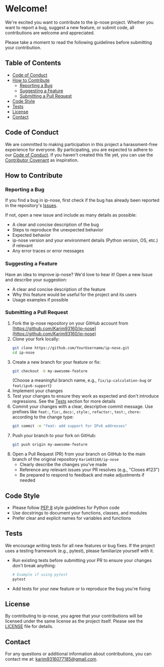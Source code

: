 # Welcome!

We're excited you want to contribute to the ip-nose project. Whether you want to report a bug, suggest a new feature, or submit code, all contributions are welcome and appreciated.

Please take a moment to read the following guidelines before submitting your contribution.

## Table of Contents
- [Code of Conduct](#code-of-conduct)
- [How to Contribute](#how-to-contribute)
  - [Reporting a Bug](#reporting-a-bug)
  - [Suggesting a Feature](#suggesting-a-feature)
  - [Submitting a Pull Request](#submitting-a-pull-request)
- [Code Style](#code-style)
- [Tests](#tests)
- [License](#license)
- [Contact](#contact)

## Code of Conduct

We are committed to making participation in this project a harassment-free experience for everyone. By participating, you are expected to adhere to our [Code of Conduct](CODE_OF_CONDUCT.md). If you haven't created this file yet, you can use the [Contributor Covenant](https://www.contributor-covenant.org/) as inspiration.

## How to Contribute

### Reporting a Bug

If you find a bug in ip-nose, first check if the bug has already been reported in the repository's [Issues](https://github.com/Karim93160/ip-nose/issues).

If not, open a new issue and include as many details as possible:
- A clear and concise description of the bug
- Steps to reproduce the unexpected behavior
- Expected behavior
- ip-nose version and your environment details (Python version, OS, etc.) if relevant
- Any error traces or error messages

### Suggesting a Feature

Have an idea to improve ip-nose? We'd love to hear it! Open a new Issue and describe your suggestion:
- A clear and concise description of the feature
- Why this feature would be useful for the project and its users
- Usage examples if possible

### Submitting a Pull Request

1. Fork the ip-nose repository on your GitHub account from [https://github.com/Karim93160/ip-nose](https://github.com/Karim93160/ip-nose)
2. Clone your fork locally:
   ```bash
   git clone https://github.com/YourUsername/ip-nose.git
   cd ip-nose
   ```
3. Create a new branch for your feature or fix:
   ```bash
   git checkout -b my-awesome-feature
   ```
   (Choose a meaningful branch name, e.g., `fix/ip-calculation-bug` or `feat/ipv6-support`)
4. Implement your changes
5. Test your changes to ensure they work as expected and don't introduce regressions. See the [Tests](#tests) section for more details
6. Commit your changes with a clear, descriptive commit message. Use prefixes like `feat:`, `fix:`, `docs:`, `style:`, `refactor:`, `test:`, `chore:` according to the change type:
   ```bash
   git commit -m "feat: add support for IPv6 addresses"
   ```
7. Push your branch to your fork on GitHub:
   ```bash
   git push origin my-awesome-feature
   ```
8. Open a Pull Request (PR) from your branch on GitHub to the main branch of the original repository `Karim93160/ip-nose`
   - Clearly describe the changes you've made
   - Reference any relevant issues your PR resolves (e.g., "Closes #123")
   - Be prepared to respond to feedback and make adjustments if needed

## Code Style

- Please follow [PEP 8](https://www.python.org/dev/peps/pep-0008/) style guidelines for Python code
- Use docstrings to document your functions, classes, and modules
- Prefer clear and explicit names for variables and functions

## Tests

We encourage writing tests for all new features or bug fixes. If the project uses a testing framework (e.g., pytest), please familiarize yourself with it.

- Run existing tests before submitting your PR to ensure your changes don't break anything:
  ```bash
  # Example if using pytest
  pytest
  ```
- Add tests for your new feature or to reproduce the bug you're fixing

## License

By contributing to ip-nose, you agree that your contributions will be licensed under the same license as the project itself. Please see the [LICENSE](LICENSE) file for details.

## Contact

For any questions or additional information about contributions, you can contact me at: [karim9316077185@gmail.com](mailto:karim9316077185@gmail.com).
